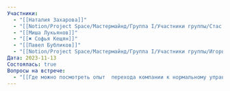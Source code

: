 ```yaml
---
Участники:
  - "[[Наталия Захарова]]"
  - "[[Notion/Project Space/Мастермайнд/Группа I/Участники группы/Стас Харламов/Стас Харламов\\|Стас Харламов]]"
  - "[[Миша Лукьянов]]"
  - "[[✖️ Софья Кещян]]"
  - "[[Павел Бубликов]]"
  - "[[Notion/Project Space/Мастермайнд/Группа I/Участники группы/Игорь Алексеенко/Игорь Алексеенко\\|Игорь Алексеенко]]"
Дата: 2023-11-13
Состоялась: true
Вопросы на встрече:
  - "[[Где можно посмотреть опыт  перехода компании к нормальному управлению]]"
---
```

